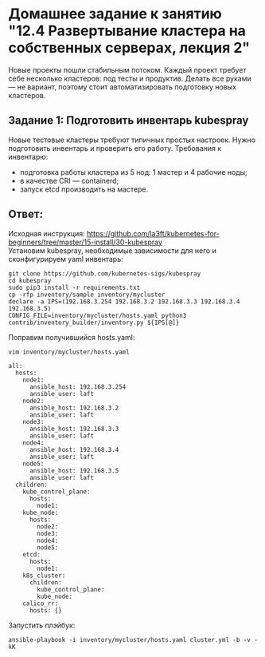 # Домашнее задание к занятию "12.4 Развертывание кластера на собственных серверах, лекция 2"
Новые проекты пошли стабильным потоком. Каждый проект требует себе несколько кластеров: под тесты и продуктив. Делать все руками — не вариант, поэтому стоит автоматизировать подготовку новых кластеров.

## Задание 1: Подготовить инвентарь kubespray
Новые тестовые кластеры требуют типичных простых настроек. Нужно подготовить инвентарь и проверить его работу. Требования к инвентарю:
* подготовка работы кластера из 5 нод: 1 мастер и 4 рабочие ноды;
* в качестве CRI — containerd;
* запуск etcd производить на мастере.

## Ответ:
Исходная инструкция: https://github.com/la3ft/kubernetes-for-beginners/tree/master/15-install/30-kubespray  
Установим kubespray, необходимые зависимости для него и сконфигурируем yaml инвентарь:
```
git clone https://github.com/kubernetes-sigs/kubespray
cd kubespray
sudo pip3 install -r requirements.txt
cp -rfp inventory/sample inventory/mycluster
declare -a IPS=(192.168.3.254 192.168.3.2 192.168.3.3 192.168.3.4 192.168.3.5)
CONFIG_FILE=inventory/mycluster/hosts.yaml python3 contrib/inventory_builder/inventory.py ${IPS[@]}
```
Поправим получившийся hosts.yaml:
```
vim inventory/mycluster/hosts.yaml
```
```[yaml]
all:
  hosts:
    node1:
      ansible_host: 192.168.3.254
      ansible_user: laft
    node2:
      ansible_host: 192.168.3.2
      ansible_user: laft
    node3:
      ansible_host: 192.168.3.3
      ansible_user: laft
    node4:
      ansible_host: 192.168.3.4
      ansible_user: laft
    node5:
      ansible_host: 192.168.3.5
      ansible_user: laft
  children:
    kube_control_plane:
      hosts:
        node1:
    kube_node:
      hosts:
        node2:
        node3:
        node4:
        node5:
    etcd:
      hosts:
        node1:
    k8s_cluster:
      children:
        kube_control_plane:
        kube_node:
    calico_rr:
      hosts: {}
```
Запустить плэйбук:
```
ansible-playbook -i inventory/mycluster/hosts.yaml cluster.yml -b -v -kK
```
